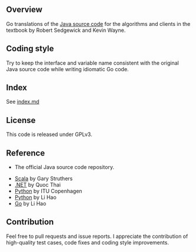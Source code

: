 ## Overview
Go translations of the <a href = "http://algs4.cs.princeton.edu/code/"> Java source code</a>
for the algorithms and clients in the textbook by Robert Sedgewick and Kevin Wayne.
## Coding style
Try to keep the interface and variable name consistent with the original Java source code while writing idiomatic Go code.

## Index
See [index.md](index.md)

## License
This code is released under GPLv3.
## Reference 
- The official Java source code repository.
<ul>
<li><a href = "https://github.com/garyaiki/Scala-Algorithms">Scala</a> by Gary Struthers
<li><a href = "https://github.com/nguyenqthai/Algs4Net">.NET</a> by Quoc Thai
<li><a href = "https://github.com/itu-algorithms/itu.algs4">Python</a> by ITU Copenhagen
<li><a href = "https://github.com/shellfly/algs4-py">Python</a> by Li Hao
<li><a href = "https://github.com/shellfly/algo">Go</a> by Li Hao
</ul>

## Contribution
Feel free to pull requests and issue reports. I appreciate the contribution of high-quality test cases, code fixes and coding style improvements.
